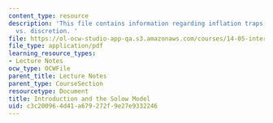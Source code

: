 ```yaml
---
content_type: resource
description: 'This file contains information regarding inflation traps, and rules
  vs. discretion. '
file: https://ol-ocw-studio-app-qa.s3.amazonaws.com/courses/14-05-intermediate-macroeconomics-spring-2013/c3c200964d41a679272f9e27e9332246_MIT14_05S13_LecNot_bar-gor.pdf
file_type: application/pdf
learning_resource_types:
- Lecture Notes
ocw_type: OCWFile
parent_title: Lecture Notes
parent_type: CourseSection
resourcetype: Document
title: Introduction and the Solow Model
uid: c3c20096-4d41-a679-272f-9e27e9332246
---
```

